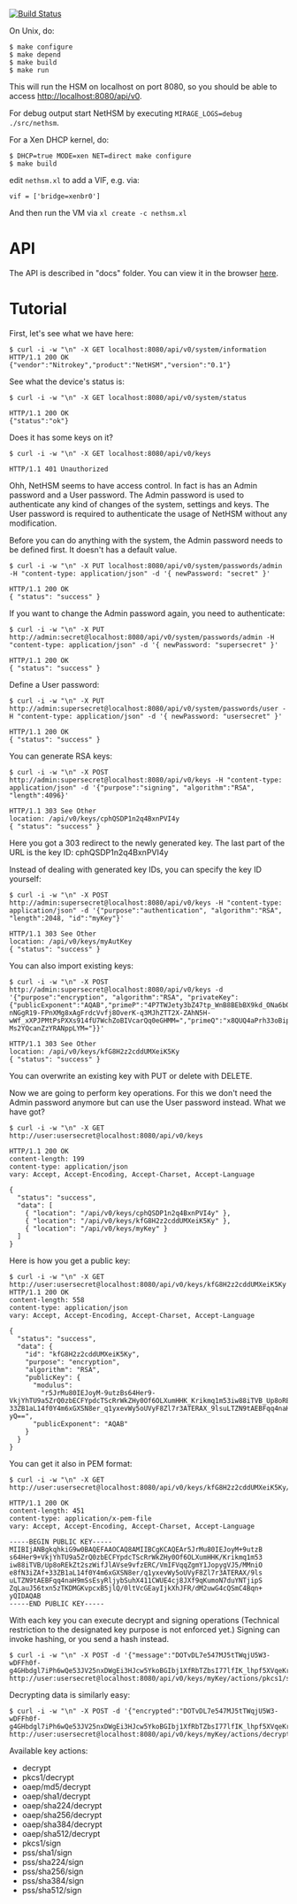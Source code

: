 [![Build Status](https://travis-ci.org/nethsm/nethsm.svg?branch=master)](https://travis-ci.org/nethsm/nethsm)

On Unix, do:

```
$ make configure
$ make depend
$ make build
$ make run
```

This will run the HSM on localhost on port 8080, so you should be
able to access [http://localhost:8080/api/v0](http://localhost:8080/api/v0).

For debug output start NetHSM by executing `MIRAGE_LOGS=debug ./src/nethsm`.

For a Xen DHCP kernel, do:

```
$ DHCP=true MODE=xen NET=direct make configure
$ make build
```

edit `nethsm.xl` to add a VIF, e.g. via:

```
vif = ['bridge=xenbr0']
```

And then run the VM via `xl create -c nethsm.xl`

# API

The API is described in "docs" folder. You can view it in the browser [here](https://www.nitrokey.com/sites/default/files/nethsm/api.html).

# Tutorial

First, let's see what we have here:

```
$ curl -i -w "\n" -X GET localhost:8080/api/v0/system/information
HTTP/1.1 200 OK
{"vendor":"Nitrokey","product":"NetHSM","version":"0.1"}
```

See what the device's status is:

```
$ curl -i -w "\n" -X GET localhost:8080/api/v0/system/status

HTTP/1.1 200 OK
{"status":"ok"}
```

Does it has some keys on it?

```
$ curl -i -w "\n" -X GET localhost:8080/api/v0/keys

HTTP/1.1 401 Unauthorized
```

Ohh, NetHSM seems to have access control. In fact is has an Admin password and a User password. The Admin password is used to authenticate any kind of changes of the system, settings and keys. The User password is required to authenticate the usage of NetHSM without any modification.

Before you can do anything with the system, the Admin password needs to be defined first. It doesn't has a default value.

```
$ curl -i -w "\n" -X PUT localhost:8080/api/v0/system/passwords/admin -H "content-type: application/json" -d '{ newPassword: "secret" }'

HTTP/1.1 200 OK
{ "status": "success" }
```

If you want to change the Admin password again, you need to authenticate:

```
$ curl -i -w "\n" -X PUT http://admin:secret@localhost:8080/api/v0/system/passwords/admin -H "content-type: application/json" -d '{ newPassword: "supersecret" }'

HTTP/1.1 200 OK
{ "status": "success" }
```


Define a User password:

```
$ curl -i -w "\n" -X PUT http://admin:supersecret@localhost:8080/api/v0/system/passwords/user -H "content-type: application/json" -d '{ newPassword: "usersecret" }'

HTTP/1.1 200 OK
{ "status": "success" }
```

You can generate RSA keys:

```
$ curl -i -w "\n" -X POST http://admin:supersecret@localhost:8080/api/v0/keys -H "content-type: application/json" -d '{"purpose":"signing", "algorithm":"RSA", "length":4096}'

HTTP/1.1 303 See Other
location: /api/v0/keys/cphQSDP1n2q4BxnPVI4y
{ "status": "success" }
```

Here you got a 303 redirect to the newly generated key. The last part of the URL is the key ID: cphQSDP1n2q4BxnPVI4y


Instead of dealing with generated key IDs, you can specify the key ID yourself:

```
$ curl -i -w "\n" -X POST http://admin:supersecret@localhost:8080/api/v0/keys -H "content-type: application/json" -d '{"purpose":"authentication", "algorithm":"RSA", "length":2048, "id":"myKey"}'

HTTP/1.1 303 See Other
location: /api/v0/keys/myAutKey
{ "status": "success" }
```

You can also import existing keys:

```
$ curl -i -w "\n" -X POST http://admin:supersecret@localhost:8080/api/v0/keys -d '{"purpose":"encryption", "algorithm":"RSA", "privateKey":{"publicExponent":"AQAB","primeP":"4P7TWJety3bZ47tp_WnB8BEbBX9kd_ONa6bOnPd2nxfXmLl1W61yQbZAw8bTReBfYsre8wYe8jVSs-nNGgR19-FPnXMg8xAgFrdcVvfj8OverK-q3MJhZTT2X-ZAhN5H-wWf_xXPJPMtPsPXXs914fU7WchZoBIVcarQq0eGHMM=","primeQ":"x8QUQ4aPrh33oBip_PBpzRHMRtg4isr8CwXQq8ijSd8dvYjaC8mTYPB0Nytsi047XjXBLq0HyvpjxpcVWYBzqrPKFFcafTdk80SQNtD5EUyGy_rFRbowDaG5UoMVSL1VrJLx6xI8OToUP2J1ZiuZG0I-Ms2YQcanZzYRANppLYM="}}'

HTTP/1.1 303 See Other
location: /api/v0/keys/kfG8H2z2cddUMXeiK5Ky
{ "status": "success" }
```

You can overwrite an existing key with PUT or delete with DELETE.

Now we are going to perform key operations. For this we don't need the Admin password anymore but can use the User password instead.
What we have got?

```
$ curl -i -w "\n" -X GET http://user:usersecret@localhost:8080/api/v0/keys

HTTP/1.1 200 OK
content-length: 199
content-type: application/json
vary: Accept, Accept-Encoding, Accept-Charset, Accept-Language

{
  "status": "success",
  "data": [
    { "location": "/api/v0/keys/cphQSDP1n2q4BxnPVI4y" },
    { "location": "/api/v0/keys/kfG8H2z2cddUMXeiK5Ky" },
    { "location": "/api/v0/keys/myKey" }
  ]
}
```

Here is how you get a public key:
```
$ curl -i -w "\n" -X GET http://user:usersecret@localhost:8080/api/v0/keys/kfG8H2z2cddUMXeiK5Ky
HTTP/1.1 200 OK
content-length: 558
content-type: application/json
vary: Accept, Accept-Encoding, Accept-Charset, Accept-Language

{
  "status": "success",
  "data": {
    "id": "kfG8H2z2cddUMXeiK5Ky",
    "purpose": "encryption",
    "algorithm": "RSA",
    "publicKey": {
      "modulus":
        "r5JrMu80IEJoyM-9utzBs64Her9-VkjYhTU9a5ZrQ0zbECFYpdcTScRrWkZHy0Of6OLXumHHK_Krikmq1m53iw88iTVB_Up8oREkZt2szWifJlAVse9vfzERC_VmIFVqqZgmY1JopygVJ5_MMniOe8fN3iZAf-33ZB1aL14f0Y4m6xGXSN8er_q1yxevWy5oUVyF8Zl7r3ATERAX_9lsuLTZN9tAEBFqq4naH9mSsEsyRljybSuhX411CWUE4cj8JXf9qKumoN7duYNTjipSZqLauJ56txn5zTKDMGKvpcxB5jlQ_0ltVcGEayIjkXhJFR_dM2uwG4cQSmC4Bqn-yQ==",
      "publicExponent": "AQAB"
    }
  }
}
```

You can get it also in PEM format:

```
$ curl -i -w "\n" -X GET http://user:usersecret@localhost:8080/api/v0/keys/kfG8H2z2cddUMXeiK5Ky/public.pem

HTTP/1.1 200 OK
content-length: 451
content-type: application/x-pem-file
vary: Accept, Accept-Encoding, Accept-Charset, Accept-Language

-----BEGIN PUBLIC KEY-----
MIIBIjANBgkqhkiG9w0BAQEFAAOCAQ8AMIIBCgKCAQEAr5JrMu80IEJoyM+9utzB
s64Her9+VkjYhTU9a5ZrQ0zbECFYpdcTScRrWkZHy0Of6OLXumHHK/Krikmq1m53
iw88iTVB/Up8oREkZt2szWifJlAVse9vfzERC/VmIFVqqZgmY1JopygVJ5/MMniO
e8fN3iZAf+33ZB1aL14f0Y4m6xGXSN8er/q1yxevWy5oUVyF8Zl7r3ATERAX/9ls
uLTZN9tAEBFqq4naH9mSsEsyRljybSuhX411CWUE4cj8JXf9qKumoN7duYNTjipS
ZqLauJ56txn5zTKDMGKvpcxB5jlQ/0ltVcGEayIjkXhJFR/dM2uwG4cQSmC4Bqn+
yQIDAQAB
-----END PUBLIC KEY-----
```

With each key you can execute decrypt and signing operations (Technical restriction to the designated key purpose is not enforced yet.) Signing can invoke hashing, or you send a hash instead.

```
$ curl -i -w "\n" -X POST -d '{"message":"DOTvDL7e547MJ5tTWqjU5W3-wDFFh0f-g4GHbdgl7iPh6wQe53JV25nxDWgEi3HJcw5YkoBGIbj1XfRbTZbsI77lfIK_lhpf5XVqeKrU0YCRPYDZ2qDFdJyMajyjDieUwTmyxLdrJ_UrwdyFtNPQ27XvjUUF71DLTNMrbKnRNeqVoAWy3PK3Asqo62DRAwLvwRuuz6UhmoDNdJdVzHCi8KJdNQHI5Q8Nhn2SAwVO85IRceOrzIoU00l2QmR0WGNtTwli1lWqfvtE21wExA9ys7mqvJpUCUzPamlsESBveh7c3FboTkekUzZlB6YOUhoWmaV8gxaMBzRFKqKBulbJ8Q=="}' http://user:usersecret@localhost:8080/api/v0/keys/myKey/actions/pkcs1/sign
```

Decrypting data is similarly easy:

```
$ curl -i -w "\n" -X POST -d '{"encrypted":"DOTvDL7e547MJ5tTWqjU5W3-wDFFh0f-g4GHbdgl7iPh6wQe53JV25nxDWgEi3HJcw5YkoBGIbj1XfRbTZbsI77lfIK_lhpf5XVqeKrU0YCRPYDZ2qDFdJyMajyjDieUwTmyxLdrJ_UrwdyFtNPQ27XvjUUF71DLTNMrbKnRNeqVoAWy3PK3Asqo62DRAwLvwRuuz6UhmoDNdJdVzHCi8KJdNQHI5Q8Nhn2SAwVO85IRceOrzIoU00l2QmR0WGNtTwli1lWqfvtE21wExA9ys7mqvJpUCUzPamlsESBveh7c3FboTkekUzZlB6YOUhoWmaV8gxaMBzRFKqKBulbJ8Q=="}' http://user:usersecret@localhost:8080/api/v0/keys/myKey/actions/decrypt
```

Available key actions:
* decrypt
* pkcs1/decrypt
* oaep/md5/decrypt
* oaep/sha1/decrypt
* oaep/sha224/decrypt
* oaep/sha256/decrypt
* oaep/sha384/decrypt
* oaep/sha512/decrypt
* pkcs1/sign
* pss/sha1/sign
* pss/sha224/sign
* pss/sha256/sign
* pss/sha384/sign
* pss/sha512/sign
